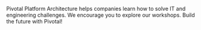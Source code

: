 Pivotal Platform Architecture helps companies learn how to solve IT
and engineering challenges. We encourage you to explore our workshops. 
Build the future with Pivotal!